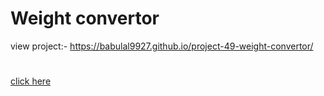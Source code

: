 # Weight convertor
view project:- https://babulal9927.github.io/project-49-weight-convertor/
#
[click here]( https://babulal9927.github.io/project-49-weight-convertor/)
